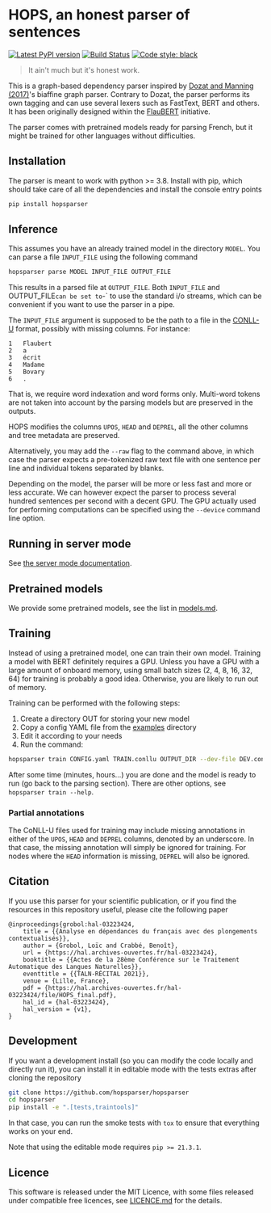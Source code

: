 HOPS, an honest parser of sentences
===================================

[![Latest PyPI version](https://img.shields.io/pypi/v/hopsparser.svg)](https://pypi.org/project/hopsparser)
[![Build Status](https://github.com/hopsparser/npdependency/actions/workflows/ci.yml/badge.svg)](https://github.com/hopsparser/hopsparser/actions?query=workflow%3ACI)
[![Code style: black](https://img.shields.io/badge/code%20style-black-000000.svg)](https://github.com/psf/black)

> It ain't much but it's honest work.

This is a graph-based dependency parser inspired by [Dozat and Manning
(2017)](https://nlp.stanford.edu/pubs/dozat2017deep.pdf)'s biaffine graph parser. Contrary to Dozat,
the parser performs its own tagging and can use several lexers such as FastText, BERT and others. It
has been originally designed within the [FlauBERT](https://github.com/getalp/Flaubert) initiative.

The parser comes with pretrained models ready for parsing French, but it might be trained for other
languages without difficulties.

## Installation

The parser is meant to work with python >= 3.8. Install with pip, which should take care of all the
dependencies and install the console entry points

```sh
pip install hopsparser
```

## Inference

This assumes you have an already trained model in the directory `MODEL`. You can parse a file
`INPUT_FILE` using the following command

```sh
hopsparser parse MODEL INPUT_FILE OUTPUT_FILE
```

This results in a parsed file at `OUTPUT_FILE`. Both `INPUT_FILE` and OUTPUT_FILE` can be set to
`-` to use the standard i/o streams, which can be convenient if you want to use the parser in a
pipe.

The `INPUT_FILE` argument is supposed to be the path to a file in the
[CONLL-U](https://universaldependencies.org/format.html) format, possibly with missing columns. For
instance:

```conllu
1	Flaubert
2	a
3	écrit
4	Madame
5	Bovary
6	.
```

That is, we require word indexation and word forms only. 
Multi-word tokens are not taken into account by the parsing models but are preserved in the outputs.

HOPS modifies the columns `UPOS`, `HEAD` and `DEPREL`, all the other columns and tree metadata are
preserved.

Alternatively, you may add the `--raw` flag to the command above, in which case the parser expects a
pre-tokenized raw text file with one sentence per line and individual tokens separated by blanks.

Depending on the model, the parser will be more or less fast and more or less accurate. We can
however expect the parser to process several hundred sentences per second with a decent GPU. The GPU
actually used for performing computations can be specified using the `--device` command line option.

## Running in server mode

See [the server mode documentation](https://github.com/hopsparser/hopsparser/blob/master/docs/server.md).

## Pretrained models

We provide some pretrained models, see the list in [models.md](https://github.com/hopsparser/hopsparser/blob/master/docs/models.md).

## Training

Instead of using a pretrained model, one can train their own model. Training a model with BERT
definitely requires a GPU. Unless you have a GPU with a large amount of onboard memory, using small
batch sizes (2, 4, 8, 16, 32, 64) for training is probably a good idea. Otherwise, you are likely to
run out of memory.

Training can be performed with the following steps:

1. Create a directory OUT for storing your new model
2. Copy a config YAML file from the
   [examples](https://github.com/hopsparser/hopsparser/tree/master/examples) directory
3. Edit it according to your needs
4. Run the command:

```sh
hopsparser train CONFIG.yaml TRAIN.conllu OUTPUT_DIR --dev-file DEV.conllu --test-file TEST.conllu 
```

After some time (minutes, hours…) you are done and the model is ready to run (go back to the parsing
section). There are other options, see `hopsparser train --help`.

### Partial annotations

The CoNLL-U files used for training may include missing annotations in either of the `UPOS`, `HEAD`
and `DEPREL` columns, denoted by an underscore. In that case, the missing annotation will simply be
ignored for training. For nodes where the `HEAD` information is missing, `DEPREL` will also be
ignored.

## Citation

If you use this parser for your scientific publication, or if you find the resources in this
repository useful, please cite the following paper

```biblatex
@inproceedings{grobol:hal-03223424,
    title = {{Analyse en dépendances du français avec des plongements contextualisés}},
    author = {Grobol, Loïc and Crabbé, Benoît},
    url = {https://hal.archives-ouvertes.fr/hal-03223424},
    booktitle = {{Actes de la 28ème Conférence sur le Traitement Automatique des Langues Naturelles}},
    eventtitle = {{TALN-RÉCITAL 2021}},
    venue = {Lille, France},
    pdf = {https://hal.archives-ouvertes.fr/hal-03223424/file/HOPS_final.pdf},
    hal_id = {hal-03223424},
    hal_version = {v1},
}
```

## Development

If you want a development install (so you can modify the code locally and directly run it), you can
install it in editable mode with the tests extras after cloning the repository

```sh
git clone https://github.com/hopsparser/hopsparser
cd hopsparser
pip install -e ".[tests,traintools]"
```

In that case, you can run the smoke tests with `tox` to ensure that everything works on your end.

Note that using the editable mode requires `pip >= 21.3.1`.

## Licence

This software is released under the MIT Licence, with some files released under compatible free
licences, see [LICENCE.md](LICENCE.md) for the details.
